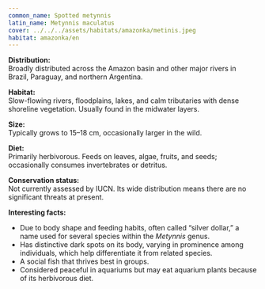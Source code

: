 ```yaml
---
common_name: Spotted metynnis
latin_name: Metynnis maculatus
cover: ../../../assets/habitats/amazonka/metinis.jpeg
habitat: amazonka/en
--- 
```

**Distribution:**  
Broadly distributed across the Amazon basin and other major rivers in Brazil, Paraguay, and northern Argentina.

**Habitat:**  
Slow-flowing rivers, floodplains, lakes, and calm tributaries with dense shoreline vegetation. Usually found in the midwater layers.

**Size:**  
Typically grows to 15–18 cm, occasionally larger in the wild.

**Diet:**  
Primarily herbivorous. Feeds on leaves, algae, fruits, and seeds; occasionally consumes invertebrates or detritus.

**Conservation status:**  
Not currently assessed by IUCN. Its wide distribution means there are no significant threats at present.

**Interesting facts:**  
- Due to body shape and feeding habits, often called “silver dollar,” a name used for several species within the *Metynnis* genus.  
- Has distinctive dark spots on its body, varying in prominence among individuals, which help differentiate it from related species.  
- A social fish that thrives best in groups.  
- Considered peaceful in aquariums but may eat aquarium plants because of its herbivorous diet.  
